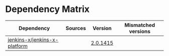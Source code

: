 # Dependency Matrix

Dependency | Sources | Version | Mismatched versions
---------- | ------- | ------- | -------------------
[jenkins-x/jenkins-x-platform](https://github.com/jenkins-x/jenkins-x-platform) |  | [2.0.1415](https://github.com/jenkins-x/jenkins-x-platform/releases/tag/v2.0.1415) | 

